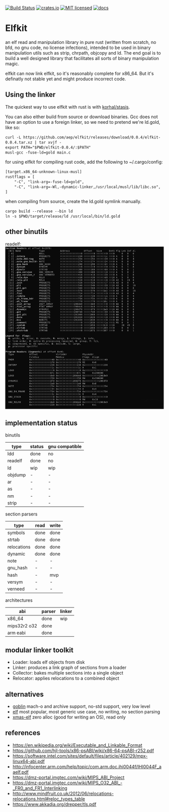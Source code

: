 [![Build Status](https://travis-ci.org/aep/elfkit.svg?branch=master)](https://travis-ci.org/aep/elfkit)
[![crates.io](http://meritbadge.herokuapp.com/elfkit)](https://crates.io/crates/elfkit)
[![MIT licensed](https://img.shields.io/badge/license-MIT-blue.svg)](./LICENSE-MIT)
[![docs](https://docs.rs/elfkit/badge.svg)](https://docs.rs/elfkit)

Elfkit
=========

an elf read and manipulation library in pure rust (written from scratch, no bfd, no gnu code, no license infections),
intended to be used in binary manipulation utils such as strip, chrpath, objcopy and ld.
The end goal is to build a well designed library that facilitates all sorts of binary manipulation magic.

elfkit can now link elfkit, so it's reasonably complete for x86_64. But it's definatly not stable yet and might produce incorrect code.


Using the linker
---------------------

The quickest way to use elfkit with rust is with [korhal/stasis](https://github.com/korhalio/stasis).

You can also either build from source or download binaries.
Gcc does not have an option to use a foreign linker, so we need to pretend we're ld.gold, like so:

```
curl -L https://github.com/aep/elfkit/releases/download/0.0.4/elfkit-0.0.4.tar.xz | tar xvjf -
export PATH="$PWD/elfkit-0.0.4/:$PATH"
musl-gcc -fuse-ld=gold main.c
```

for using elfkit for compiling rust code, add the following to ~/.cargo/config:

```
[target.x86_64-unknown-linux-musl]
rustflags = [
    "-C", "link-arg=-fuse-ld=gold",
    "-C", "link-arg=-Wl,-dynamic-linker,/usr/local/musl/lib/libc.so",
]
```

when compiling from source, create the ld.gold symlink manually.
```
cargo build --release --bin ld
ln -s $PWD/target/release/ld /usr/local/bin/ld.gold
```


other binutils
---------------------

readelf:
![screenshot](/bin/readelf-screenshot.png?raw=true)


implementation status
---------------------

binutils

| type         | status    | gnu compatible |
|--------------|-----------|----------------|
| ldd          | done      | no             |
| readelf      | done      | no             |
| ld           | wip       | wip            |
| objdump      | -         | -              |
| ar           | -         | -              |
| as           | -         | -              |
| nm           | -         | -              |
| strip        | -         | -              |

section parsers

| type         | read    | write   |
|--------------|---------|---------|
| symbols      | done    | done    |
| strtab       | done    | done    |
| relocations  | done    | done    |
| dynamic      | done    | done    |
| note         | -       | -       |
| gnu_hash     | -       | -       |
| hash         | -       | mvp     |
| versym       | -       | -       |
| verneed      | -       | -       |

architectures

| abi          | parser  | linker |
|--------------|---------|--------|
| x86_64       | done    | wip    |
| mips32r2 o32 | done    |        |
| arm eabi     | done    |        |


modular linker toolkit
---------------------

- Loader:       loads elf objects from disk
- Linker:       produces a link graph of sections from a loader
- Collector:    bakes multiple sections into a single object
- Relocator:    applies relocations to a combined object

alternatives
----------------

- [goblin](https://crates.io/crates/goblin) mach-o and archive support, no-std support, very low level
- [elf](https://crates.io/crates/elf) most popular, most generic use case, no writing, no section parsing
- [xmas-elf](https://github.com/nrc/xmas-elf) zero alloc (good for writing an OS), read only


references
---------------------
- https://en.wikipedia.org/wiki/Executable_and_Linkable_Format
- https://github.com/hjl-tools/x86-psABI/wiki/x86-64-psABI-r252.pdf
- https://software.intel.com/sites/default/files/article/402129/mpx-linux64-abi.pdf
- http://infocenter.arm.com/help/topic/com.arm.doc.ihi0044f/IHI0044F_aaelf.pdf
- https://dmz-portal.imgtec.com/wiki/MIPS_ABI_Project
- https://dmz-portal.imgtec.com/wiki/MIPS_O32_ABI_-_FR0_and_FR1_Interlinking
- http://www.mindfruit.co.uk/2012/06/relocations-relocations.html#reloc_types_table
- https://www.akkadia.org/drepper/tls.pdf
